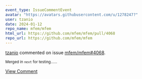 ```yaml
---
event_type: IssueCommentEvent
avatar: "https://avatars.githubusercontent.com/u/1278247?"
user: tzanio
date: 2024-01-12
repo_name: mfem/mfem
html_url: https://github.com/mfem/mfem/pull/4068
repo_url: https://github.com/mfem/mfem
---
```


<a href='https://github.com/tzanio' target='_blank'>tzanio</a> commented on issue <a href='https://github.com/mfem/mfem/pull/4068' target='_blank'>mfem/mfem#4068</a>.

<small>Merged in `next` for testing......</small>

<a href='https://github.com/mfem/mfem/pull/4068' target='_blank'>View Comment</a>
